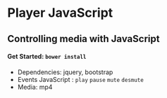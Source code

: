 ﻿# Player JavaScript #

## Controlling media with JavaScript ##
#### Get Started: `bower install` ####

* Dependencies: jquery, bootstrap
* Events JavaScript : `play` `pause` `mute` `desmute`
* Media: mp4